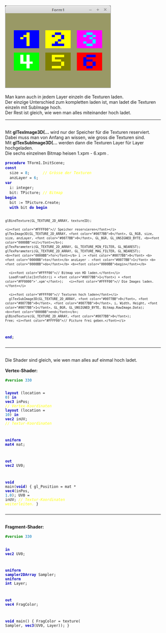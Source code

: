 <img src="image.png" alt="Selfhtml"><br><br>
Man kann auch in jedem Layer einzeln die Texturen laden.<br>
Der einzige Unterschied zum kompletten laden ist, man ladet die Texturen einzeln mit SubImage hoch.<br>
Der Rest ist gleich, wie wen man alles miteinander hoch ladet.<br>
<hr><br>
Mit <b>glTexImage3D(...</b> wird nur der Speicher für die Texturen reserviert. Dabei muss man von Anfang an wissen, wie gross die Texturen sind.<br>
Mit <b>glTexSubImage3D(...</b> werden dann die Texturen Layer für Layer hochgeladen.<br>
Die sechs einzelnen Bitmap heisen 1.xpm - 6.xpm .<br>
<pre><code><b><font color="0000BB">procedure</font></b> TForm1.InitScene;
<b><font color="0000BB">const</font></b>
  size = <font color="#0077BB">8</font>;      <i><font color="#FFFF00">// Grösse der Texturen</font></i>
  anzLayer = <font color="#0077BB">6</font>;
<b><font color="0000BB">var</font></b>
  i: integer;
  bit: TPicture; <i><font color="#FFFF00">// Bitmap</font></i>
<b><font color="0000BB">begin</font></b>
  bit := TPicture.Create;
  <b><font color="0000BB">with</font></b> bit <b><font color="0000BB">do</font></b> <b><font color="0000BB">begin</font></b>

    glBindTexture(GL_TEXTURE_2D_ARRAY, textureID);

    <i><font color="#FFFF00">// Speicher reservieren</font></i>
    glTexImage3D(GL_TEXTURE_2D_ARRAY, <font color="#0077BB">0</font>, GL_RGB, size, size, anzLayer, <font color="#0077BB">0</font>, GL_BGR, GL_UNSIGNED_BYTE, <b><font color="0000BB">nil</font></b>);
    glTexParameteri(GL_TEXTURE_2D_ARRAY, GL_TEXTURE_MIN_FILTER, GL_NEAREST);
    glTexParameteri(GL_TEXTURE_2D_ARRAY, GL_TEXTURE_MAG_FILTER, GL_NEAREST);
    <b><font color="0000BB">for</font></b> i := <font color="#0077BB">0</font> <b><font color="0000BB">to</font></b> anzLayer - <font color="#0077BB">1</font> <b><font color="0000BB">do</font></b> <b><font color="0000BB">begin</font></b>

      <i><font color="#FFFF00">// Bitmap von HD laden.</font></i>
      LoadFromFile(IntToStr(i + <font color="#0077BB">1</font>) + <font color="#FF0000">'.xpm'</font>);   <i><font color="#FFFF00">// Die Images laden.</font></i>

      <i><font color="#FFFF00">// Texturen hoch laden</font></i>
      glTexSubImage3D(GL_TEXTURE_2D_ARRAY, <font color="#0077BB">0</font>, <font color="#0077BB">0</font>, <font color="#0077BB">0</font>, i, Width, Height, <font color="#0077BB">1</font>, GL_BGR, GL_UNSIGNED_BYTE, Bitmap.RawImage.Data);
    <b><font color="0000BB">end</font></b>;
    glBindTexture(GL_TEXTURE_2D_ARRAY, <font color="#0077BB">0</font>);
    Free; <i><font color="#FFFF00">// Picture frei geben.</font></i>
  <b><font color="0000BB">end</font></b>;</pre></code>
<hr><br>
Die Shader sind gleich, wie wen man alles auf einmal hoch ladet.<br>
<br>
<b>Vertex-Shader:</b><br>
<pre><code><b><font color="#008800">#version</font></b> <font color="#0077BB">330</font>

<b><font color="0000BB">layout</font></b> (location =  <font color="#0077BB">0</font>) <b><font color="0000BB">in</font></b> <b><font color="0000BB">vec3</font></b> inPos;   <i><font color="#FFFF00">// Vertex-Koordinaten</font></i>
<b><font color="0000BB">layout</font></b> (location = <font color="#0077BB">10</font>) <b><font color="0000BB">in</font></b> <b><font color="0000BB">vec2</font></b> inUV;    <i><font color="#FFFF00">// Textur-Koordinaten</font></i>

<b><font color="0000BB">uniform</font></b> <b><font color="0000BB">mat4</font></b> mat;

<b><font color="0000BB">out</font></b> <b><font color="0000BB">vec2</font></b> UV0;

<b><font color="0000BB">void</font></b> main(<b><font color="0000BB">void</font></b>)
{
  gl_Position = mat * <b><font color="0000BB">vec4</font></b>(inPos, <font color="#0077BB">1</font>.<font color="#0077BB">0</font>);
  UV0 = inUV;                           <i><font color="#FFFF00">// Textur-Koordinaten weiterleiten.</font></i>
}
</pre></code>
<hr><br>
<b>Fragment-Shader:</b><br>
<pre><code><b><font color="#008800">#version</font></b> <font color="#0077BB">330</font>

<b><font color="0000BB">in</font></b> <b><font color="0000BB">vec2</font></b> UV0;

<b><font color="0000BB">uniform</font></b> <b><font color="0000BB">sampler2DArray</font></b> Sampler;
<b><font color="0000BB">uniform</font></b> <b><font color="0000BB">int</font></b>            Layer;

<b><font color="0000BB">out</font></b> <b><font color="0000BB">vec4</font></b> FragColor;

<b><font color="0000BB">void</font></b> main()
{
  FragColor = texture( Sampler, <b><font color="0000BB">vec3</font></b>(UV0, Layer));
}
</pre></code>

